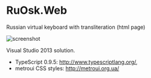 RuOsk.Web
=========

Russian virtual keyboard with transliteration (html page)

![screenshot](http://piotrludwiczuk.net//FILES%2f2014%2f04%2fRussianvirtualkeyboard.png.axdx)

Visual Studio 2013 solution. 
* TypeScript 0.9.5: http://www.typescriptlang.org/, 
* metroui CSS styles: http://metroui.org.ua/

 